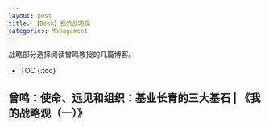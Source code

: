 ```yaml
---
layout: post
title: 【Book】我的战略观
categories: Management
---
```


战略部分选择阅读曾鸣教授的几篇博客。 

* TOC
{:toc}

## 曾鸣：使命、远见和组织：基业长青的三大基石 | 《我的战略观（一）》

